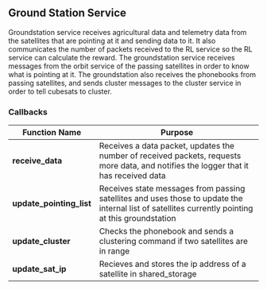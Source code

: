 ## Ground Station Service

Groundstation service receives agricultural data and telemetry data from the satellites that are pointing at it and sending data to it. It also communicates the number of packets received to the RL service so the RL service can calculate the reward. The groundstation service receives messages from the orbit service of the passing satellites in order to know what is pointing at it. The groundstation also receives the phonebooks from passing satellites, and sends cluster messages to the cluster service in order to tell cubesats to cluster.

### Callbacks

| **Function Name**        | Purpose                                                                                                                                           |
|--------------------------|---------------------------------------------------------------------------------------------------------------------------------------------------|
| **receive_data**         | Receives a data packet, updates the number of received packets, requests more data, and notifies the logger that it has received data             |
| **update_pointing_list** | Receives state messages from passing satellites and uses those to update the internal list of satellites currently pointing at this groundstation |
| **update_cluster**       | Checks the phonebook and sends a clustering command if two satellites are in range                                                                |
| **update_sat_ip**        | Recieves and stores the ip address of a satellite in shared_storage     

